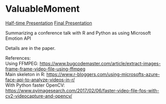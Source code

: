 # ValuableMoment

<a href="https://www.slideshare.net/HasanBank/extracting-conference-highlights-using-machinelearning-systems-131654134">Half-time Presentation</a>
<a href="https://www.slideshare.net/HasanBank/extracting-conference-highlights-using-machinelearning-systems"> Final Presentation</a>

Summarizing a conference talk with R and Python as using Microsoft Emotion API

Details are in the paper.


References:  <br />
Using FFMPEG: https://www.bugcodemaster.com/article/extract-images-frame-frame-video-file-using-ffmpeg <br />
Main skeleton in R: https://www.r-bloggers.com/using-microsofts-azure-face-api-to-analyze-videos-in-r/ <br />
With Python faster OpenCV: https://www.pyimagesearch.com/2017/02/06/faster-video-file-fps-with-cv2-videocapture-and-opencv/




